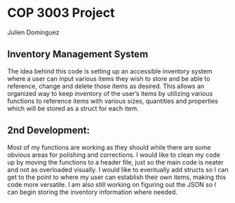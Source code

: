 # COP 3003 Project
Julien Dominguez

## Inventory Management System
The idea behind this code is setting up an accessible inventory system where a
user can input various items they wish to store and be able to reference, change
and delete those items as desired.
This allows an organized way to keep inventory of the user’s items by utilizing
various functions to reference items with various sizes, quantities and properties
which will be stored as a struct for each item.

## 2nd Development:
Most of my functions are working as they should while there are some obvious areas for polishing and 
corrections. I would like to clean my code up by moving the functions to a header file, just so the
main code is neater and not as overloaded visually. I would like to eventually add structs so I can
get to the point to where my user can establish their own items, making this code more versatile.
I am also still working on figuring out the JSON so I can begin storing the inventory information
where needed.
